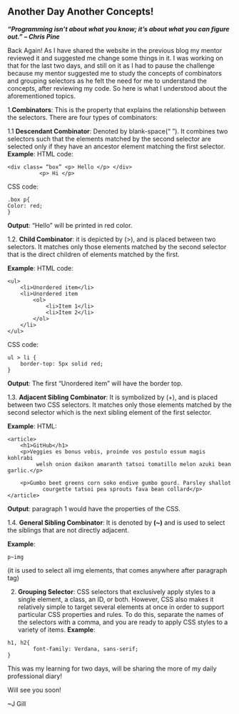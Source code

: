 ## Another Day Another Concepts!

***“Programming isn’t about what you know; it’s about what you can figure out.”
– Chris Pine***

Back Again! 
As I have shared the website in the previous blog my mentor reviewed it and suggested me change some things in it. I was working on that for the last two days, and still on it as I had to pause the challenge because my mentor suggested me to study the concepts of combinators and grouping selectors as he felt the need for me to understand the concepts, after reviewing my code. So here is what I understood about the aforementioned topics.

1.**Combinators**: This is the property that explains the relationship between the selectors. There are four types of combinators:

1.1 **Descendant Combinator**: Denoted by blank-space(“ ”). It combines two selectors such that the elements matched by the second selector are selected only if they have an ancestor element matching the first selector.
**Example**: HTML code:
```
<div class= “box” <p> Hello </p> </div>
	      <p> Hi </p>
```        
CSS code:
```
.box p{
Color: red;
}
```
**Output**:
“Hello” will be printed in red color.
    	
1.2. **Child Combinator**: it is depicted by (>), and is placed between two selectors. 
It matches only those elements matched by the second selector that is the 
direct children of elements matched by the first.

**Example**: HTML code:
```
<ul>
    <li>Unordered item</li>
    <li>Unordered item
        <ol>
            <li>Item 1</li>
            <li>Item 2</li>
        </ol>
    </li>
</ul>
```
CSS code:
```
ul > li {
    border-top: 5px solid red;
} 
```
**Output**: The first “Unordered item” will have the border top.

1.3. **Adjacent Sibling Combinator**: It is symbolized by (+), and is placed between
 two CSS selectors. It matches only those elements matched by the second 
selector which is the next sibling element of the first selector.

**Example**: HTML:
```
<article>
    <h1>GitHub</h1>
    <p>Veggies es bonus vobis, proinde vos postulo essum magis kohlrabi 
         welsh onion daikon amaranth tatsoi tomatillo melon azuki bean garlic.</p>

    <p>Gumbo beet greens corn soko endive gumbo gourd. Parsley shallot 
           courgette tatsoi pea sprouts fava bean collard</p>
</article>
```
**Output**: paragraph 1 would have the properties of the CSS.

1.4. **General Sibling Combinator**: It is denoted by **(~)** and is used to select the siblings that are not directly adjacent.

**Example**:
```
p~img
```
(it is used to select all img elements, that comes anywhere after paragraph tag)

2. **Grouping Selector**: CSS selectors that exclusively apply styles to a single element, a class, an ID, or both. However, CSS also makes it relatively simple to target several elements at once in order to support particular CSS properties and rules. To do this, separate the names of the selectors with a comma, and you are ready to apply CSS styles to a variety of items.
**Example**: 
```
h1, h2{
     	font-family: Verdana, sans-serif;
}
```

This was my learning for two days, will be sharing the more of my daily professional diary!

Will see you soon!

~J Gill







